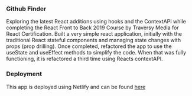 ### Github Finder

Exploring the latest React additions using hooks and the ContextAPI while completing the React Front to Back 2019 Course by Traversy Media for React Certification.  Built a very simple react application, initially with the traditional React stateful components and managing state changes with props (prop drilling). Once completed, refactored the app to use the useState and useEffect methods to simplify the code. When that was fully functioning, it is refactored a third time using Reacts contextAPI. 

### Deployment

This app is deployed using Netlify and can be found [here](https://githubfinder4558588.netlify.com/)
